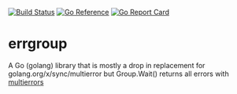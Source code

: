 [![Build Status](https://cloud.drone.io/api/badges/simplylib/errgroup/status.svg)](https://cloud.drone.io/simplylib/errgroup)
[![Go Reference](https://pkg.go.dev/badge/github.com/simplylib/errgroup.svg)](https://pkg.go.dev/github.com/simplylib/errgroup)
[![Go Report Card](https://goreportcard.com/badge/github.com/simplylib/errgroup)](https://goreportcard.com/report/github.com/simplylib/errgroup)

# errgroup
A Go (golang) library that is mostly a drop in replacement for golang.org/x/sync/multierror but Group.Wait() returns all errors with [multierrors](https://github.com/simplylib/multierror)

